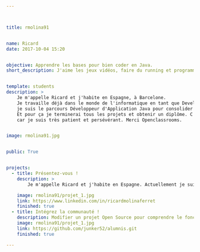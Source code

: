 ```yaml
---



title: rmolina91


name: Ricard
date: 2017-10-04 15:20


objective: Apprendre les bases pour bien coder en Java.
short_description: J'aime les jeux vidéos, faire du running et programmer.


template: students
description: >
    Je m'appelle Ricard et j'habite en Espagne, à Barcelone.
    Je travaille déjà dans le monde de l'informatique en tant que Developpeur Java, et
    je suis le parcours Développeur d'Application Java pour consolider et apprendre.
    Et pour ça je terminerai tous les projets et obtenir un diplôme. C'est mon challenge,
    car je suis très patient et persévérant. Merci Openclassrooms.


image: rmolina91.jpg


public: True


projects:
  - title: Présentez-vous !
    description: >
        Je m'appelle Ricard et j'habite en Espagne. Actuellement je suis le Parcours Développeur d'Application Java.

    image: rmolina91/projet_1.jpg
    link: https://www.linkedin.com/in/ricardmolinaferret
    finished: true
  - title: Intégrez la communauté !
    description: Modifier un projet Open Source pour comprendre le fonctionnement de Git, de Github et des pull requests.
    image: rmolina91/projet_1.jpg
    link: https://github.com/junker52/alumnis.git
    finished: true

---
```

